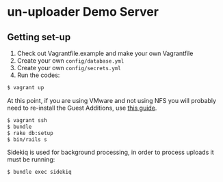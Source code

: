 # un-uploader Demo Server

## Getting set-up

1. Check out Vagrantfile.example and make your own Vagrantfile
2. Create your own `config/database.yml`
3. Create your own `config/secrets.yml`
4. Run the codes:

```sh
$ vagrant up
```

At this point, if you are using VMware and not using NFS you will probably need
to re-install the Guest Additions, use
[this guide](http://kb.vmware.com/kb/1022525).

```sh
$ vagrant ssh
$ bundle
$ rake db:setup
$ bin/rails s
```

Sidekiq is used for background processing, in order to process uploads it must
be running:

```sh
$ bundle exec sidekiq
```
